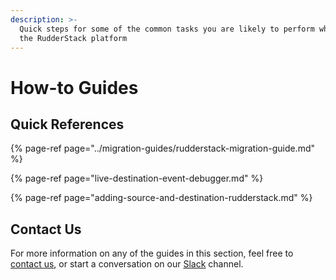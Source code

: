 ```yaml
---
description: >-
  Quick steps for some of the common tasks you are likely to perform while using
  the RudderStack platform
---
```


# How-to Guides

## Quick References

{% page-ref page="../migration-guides/rudderstack-migration-guide.md" %}

{% page-ref page="live-destination-event-debugger.md" %}

{% page-ref page="adding-source-and-destination-rudderstack.md" %}

## Contact Us

For more information on any of the guides in this section, feel free to [contact us](mailto:%20docs@rudderstack.com), or start a conversation on our [Slack](https://resources.rudderstack.com/join-rudderstack-slack) channel.



